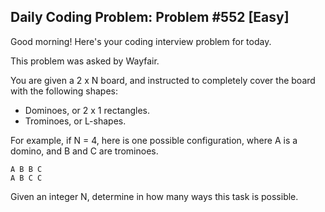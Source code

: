 ## Daily Coding Problem: Problem #552 [Easy]

Good morning! Here's your coding interview problem for today.

This problem was asked by Wayfair.

You are given a 2 x N board, and instructed to completely cover the board with the following shapes:

- Dominoes, or 2 x 1 rectangles.
- Trominoes, or L-shapes.

For example, if N = 4, here is one possible configuration, where A is a domino, and B and C are trominoes.

    A B B C
    A B C C

Given an integer N, determine in how many ways this task is possible.
